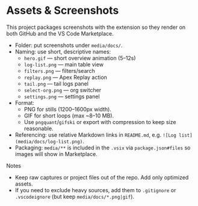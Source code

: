 # Assets & Screenshots

This project packages screenshots with the extension so they render on both GitHub and the VS Code Marketplace.

- Folder: put screenshots under `media/docs/`.
- Naming: use short, descriptive names:
  - `hero.gif` — short overview animation (5–12s)
  - `log-list.png` — main table view
  - `filters.png` — filters/search
  - `replay.png` — Apex Replay action
  - `tail.png` — tail logs panel
  - `select-org.png` — org switcher
  - `settings.png` — settings panel
- Format:
  - PNG for stills (1200–1600px width).
  - GIF for short loops (max ~8–10 MB).
  - Use `pngquant`/`gifski` or export with compression to keep size reasonable.
- Referencing: use relative Markdown links in `README.md`, e.g. `![Log list](media/docs/log-list.png)`.
- Packaging: `media/**` is included in the `.vsix` via `package.json#files` so images will show in Marketplace.

Notes

- Keep raw captures or project files out of the repo. Add only optimized assets.
- If you need to exclude heavy sources, add them to `.gitignore` or `.vscodeignore` (but keep `media/docs/*.png|gif`).

